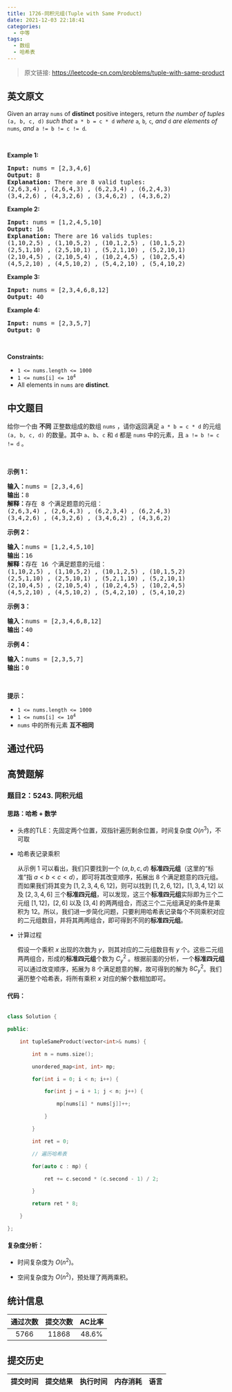 ```yaml
---
title: 1726-同积元组(Tuple with Same Product)
date: 2021-12-03 22:18:41
categories:
  - 中等
tags:
  - 数组
  - 哈希表
---
```


> 原文链接: https://leetcode-cn.com/problems/tuple-with-same-product


## 英文原文
<div><p>Given an array <code>nums</code> of <strong>distinct</strong> positive integers, return <em>the number of tuples </em><code>(a, b, c, d)</code><em> such that </em><code>a * b = c * d</code><em> where </em><code>a</code><em>, </em><code>b</code><em>, </em><code>c</code><em>, and </em><code>d</code><em> are elements of </em><code>nums</code><em>, and </em><code>a != b != c != d</code><em>.</em></p>

<p>&nbsp;</p>
<p><strong>Example 1:</strong></p>

<pre>
<strong>Input:</strong> nums = [2,3,4,6]
<strong>Output:</strong> 8
<strong>Explanation:</strong> There are 8 valid tuples:
(2,6,3,4) , (2,6,4,3) , (6,2,3,4) , (6,2,4,3)
(3,4,2,6) , (4,3,2,6) , (3,4,6,2) , (4,3,6,2)
</pre>

<p><strong>Example 2:</strong></p>

<pre>
<strong>Input:</strong> nums = [1,2,4,5,10]
<strong>Output:</strong> 16
<strong>Explanation:</strong> There are 16 valids tuples:
(1,10,2,5) , (1,10,5,2) , (10,1,2,5) , (10,1,5,2)
(2,5,1,10) , (2,5,10,1) , (5,2,1,10) , (5,2,10,1)
(2,10,4,5) , (2,10,5,4) , (10,2,4,5) , (10,2,5,4)
(4,5,2,10) , (4,5,10,2) , (5,4,2,10) , (5,4,10,2)
</pre>

<p><strong>Example 3:</strong></p>

<pre>
<strong>Input:</strong> nums = [2,3,4,6,8,12]
<strong>Output:</strong> 40
</pre>

<p><strong>Example 4:</strong></p>

<pre>
<strong>Input:</strong> nums = [2,3,5,7]
<strong>Output:</strong> 0
</pre>

<p>&nbsp;</p>
<p><strong>Constraints:</strong></p>

<ul>
	<li><code>1 &lt;= nums.length &lt;= 1000</code></li>
	<li><code>1 &lt;= nums[i] &lt;= 10<sup>4</sup></code></li>
	<li>All elements in <code>nums</code> are <strong>distinct</strong>.</li>
</ul>
</div>

## 中文题目
<div><p>给你一个由 <strong>不同</strong> 正整数组成的数组 <code>nums</code> ，请你返回满足 <code>a * b = c * d</code> 的元组<em> </em><code>(a, b, c, d)</code><em> </em>的数量。其中 <code>a</code>、<code>b</code>、<code>c</code> 和 <code>d</code> 都是 <code>nums</code> 中的元素，且 <code>a != b != c != d</code> 。</p>

<p> </p>

<p><strong>示例 1：</strong></p>

<pre>
<strong>输入：</strong>nums = [2,3,4,6]
<strong>输出：</strong>8
<strong>解释：</strong>存在 8 个满足题意的元组：
(2,6,3,4) , (2,6,4,3) , (6,2,3,4) , (6,2,4,3)
(3,4,2,6) , (4,3,2,6) , (3,4,6,2) , (4,3,6,2)
</pre>

<p><strong>示例 2：</strong></p>

<pre>
<strong>输入：</strong>nums = [1,2,4,5,10]
<strong>输出：</strong>16
<strong>解释：</strong>存在 16 个满足题意的元组：
(1,10,2,5) , (1,10,5,2) , (10,1,2,5) , (10,1,5,2)
(2,5,1,10) , (2,5,10,1) , (5,2,1,10) , (5,2,10,1)
(2,10,4,5) , (2,10,5,4) , (10,2,4,5) , (10,2,4,5)
(4,5,2,10) , (4,5,10,2) , (5,4,2,10) , (5,4,10,2)
</pre>

<p><strong>示例 3：</strong></p>

<pre>
<strong>输入：</strong>nums = [2,3,4,6,8,12]
<strong>输出：</strong>40
</pre>

<p><strong>示例 4：</strong></p>

<pre>
<strong>输入：</strong>nums = [2,3,5,7]
<strong>输出：</strong>0
</pre>

<p> </p>

<p><strong>提示：</strong></p>

<ul>
	<li><code>1 <= nums.length <= 1000</code></li>
	<li><code>1 <= nums[i] <= 10<sup>4</sup></code></li>
	<li><code>nums</code> 中的所有元素 <strong>互不相同</strong></li>
</ul>
</div>

## 通过代码
<RecoDemo>
</RecoDemo>


## 高赞题解
### 题目2：5243. 同积元组

#### 思路：哈希 + 数学

- 头疼的TLE：先固定两个位置，双指针遍历剩余位置，时间复杂度 $O(n^3)$，不可取

- 哈希表记录乘积

  从示例 $1$ 可以看出，我们只要找到一个 $(a, b, c, d)$ **标准四元组**（这里的“标准”指 $a < b < c < d$），即可将其改变顺序，拓展出 $8$ 个满足题意的四元组。而如果我们将其变为 $[1, 2, 3, 4, 6, 12]$，则可以找到 $[1, 2, 6, 12]$，$[1,3,4,12]$ 以及 $[2, 3, 4, 6]$ 三个**标准四元组**，可以发现，这三个**标准四元组**实际即为三个二元组 $[1, 12]$，$[2, 6]$ 以及 $[3, 4]$ 的两两组合，而这三个二元组满足的条件是乘积为 $12$。所以，我们进一步简化问题，只要利用哈希表记录每个不同乘积对应的二元组数目，并将其两两组合，即可得到不同的**标准四元组**。

- 计算过程

  假设一个乘积 $x$ 出现的次数为 $y$，则其对应的二元组数目有 $y$ 个。这些二元组两两组合，形成的**标准四元组**个数为 $C_y^2$ 。根据前面的分析，一个**标准四元组**可以通过改变顺序，拓展为 $8$ 个满足题意的解，故可得到的解为 $8C_y^2$。我们遍历整个哈希表，将所有乘积 $x$ 对应的解个数相加即可。

  

#### 代码：

```c++
class Solution {
public:
    int tupleSameProduct(vector<int>& nums) {
        int n = nums.size();
        unordered_map<int, int> mp;
        for(int i = 0; i < n; i++) {
            for(int j = i + 1; j < n; j++) {
                mp[nums[i] * nums[j]]++;
            }
        }
        int ret = 0;
        // 遍历哈希表
        for(auto c : mp) {
            ret += c.second * (c.second - 1) / 2;
        }
        return ret * 8;
    }
};
```



#### 复杂度分析：

- 时间复杂度为 $O(n^2)$。
- 空间复杂度为 $O(n^2)$，预处理了两两乘积。


## 统计信息
| 通过次数 | 提交次数 | AC比率 |
| :------: | :------: | :------: |
|    5766    |    11868    |   48.6%   |

## 提交历史
| 提交时间 | 提交结果 | 执行时间 |  内存消耗  | 语言 |
| :------: | :------: | :------: | :--------: | :--------: |
